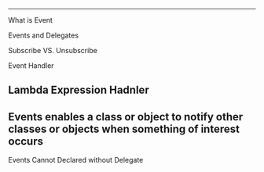 -------------------------------------------------------------------------------------------------------------------------
What is Event

Events and Delegates

Subscribe VS. Unsubscribe 

Event Handler

Lambda Expression Hadnler
-------------------------------------------------------------------------------------------------------------------------

Events enables a class or object to notify other classes or objects when something of interest occurs
-------------------------------------------------------------------------------------------------------------------------
Events Cannot Declared without Delegate
